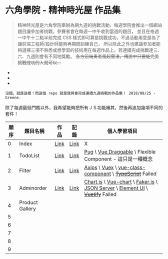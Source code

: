 # 六角學院 - 精神時光屋 作品集
> 精神時光屋是六角學院舉辦為期九週的挑戰活動，每週學院會推出一個網站題目讓參加者挑戰，參賽者會在每週一中午收到當週的題目，
> 並且在格週一中午十二點半前完成 CSS 樣式即可算是挑戰成功，不過活動用意是為了讓前端工程師/設計師能夠再期間訓練自己，
> 所以除此之外也建議參加者能夠選擇三項不熟悉或想學習的技術用在每週作品上。若連續完成挑戰達三、六、九週則會有不同地獎勵。
> ~~各方前端勇者風起雲湧，傳說中只要能完美挑戰成功的人就可以...~~
-
-
-
```
沒錯，就是這樣！而這個 repo 就是我將會完成連續九週挑戰的作品集！ 2018/08/25 - Greene.
```

除了每週最低門檻以外，我希望能夠把所有ＪＳ功能補其，然後再追加幾項不同的套件！

順序|題目名稱   |作品|記錄|個人學習項目|
---|----------|---|----|-------|
0  |Index     |[Link](https://wizardgreen.github.io/hexSchool-TheF2E-Showcase/#/)     |[Link](https://wizardgreen.github.io/Blog/2018/05/25/The-F2E-%E5%89%8D%E7%AB%AF%E4%BF%AE%E7%B7%B4%E7%B2%BE%E7%A5%9E%E6%99%82%E5%85%89%E5%B1%8B-%E5%8F%83%E8%B3%BD%E7%B4%80%E9%8C%84/)| X|
1  |TodoList  |[Link](https://wizardgreen.github.io/hexSchool-TheF2E-Showcase/#/week1)|[Link](https://wizardgreen.github.io/Blog/2018/06/10/[F2E]Week-1-TodoList/)|[Pug](https://pugjs.org/api/getting-started.html) \ [Vue.Draggable](https://github.com/SortableJS/Vue.Draggable) \ Flexible Component - 這只是一種概念|
2  |Filter    |[Link](https://wizardgreen.github.io/hexSchool-TheF2E-Showcase/#/week2)|[Link](https://wizardgreen.github.io/Blog/2018/06/18/[F2E]Week-2-Filter/)|[Axios](https://github.com/axios/axios) \ [Vuex](https://vuex.vuejs.org/zh/) \ [vue-class-component](https://github.com/vuejs/vue-class-component) \ ~~[TypeScript](https://www.typescriptlang.org/)~~ Failed|
3  |Adminorder|[Link](https://wizardgreen.github.io/hexSchool-TheF2E-Showcase/#/week3)|[Link](https://wizardgreen.github.io/Blog/2018/06/24/[F2E]Week-3-AdminOrder/)|[Chart.js](http://www.chartjs.org/) \ [Vue-chart](https://github.com/apertureless/vue-chartjs) \ [Faker.js](https://github.com/marak/Faker.js/) \ [JSON Server](https://github.com/typicode/json-server) \ [Element UI](http://element.eleme.io/#/zh-CN) \ ~~[Vuetify](https://vuetifyjs.com/en/)~~ Failed
4  |Product Gallery|||
5  ||||
6  ||||
7  ||||
8  ||||
9  ||||
